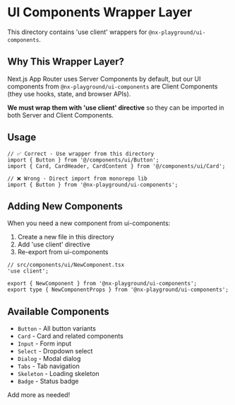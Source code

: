 # UI Components Wrapper Layer

This directory contains 'use client' wrappers for `@nx-playground/ui-components`.

## Why This Wrapper Layer?

Next.js App Router uses Server Components by default, but our UI components from `@nx-playground/ui-components` are Client Components (they use hooks, state, and browser APIs).

**We must wrap them with 'use client' directive** so they can be imported in both Server and Client Components.

## Usage

```tsx
// ✅ Correct - Use wrapper from this directory
import { Button } from '@/components/ui/Button';
import { Card, CardHeader, CardContent } from '@/components/ui/Card';

// ❌ Wrong - Direct import from monorepo lib
import { Button } from '@nx-playground/ui-components';
```

## Adding New Components

When you need a new component from ui-components:

1. Create a new file in this directory
2. Add 'use client' directive
3. Re-export from ui-components

```tsx
// src/components/ui/NewComponent.tsx
'use client';

export { NewComponent } from '@nx-playground/ui-components';
export type { NewComponentProps } from '@nx-playground/ui-components';
```

## Available Components

- `Button` - All button variants
- `Card` - Card and related components
- `Input` - Form input
- `Select` - Dropdown select
- `Dialog` - Modal dialog
- `Tabs` - Tab navigation
- `Skeleton` - Loading skeleton
- `Badge` - Status badge

Add more as needed!
